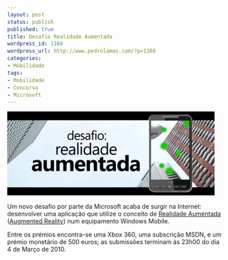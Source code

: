 ```yaml
---
layout: post
status: publish
published: true
title: Desafio Realidade Aumentada
wordpress_id: 1160
wordpress_url: http://www.pedrolamas.com/?p=1160
categories:
- Mobilidade
tags:
- Mobilidade
- Concurso
- Microsoft
---
```

[![](wp-content/uploads/2009/12/Desafio-Realidade-Aumentada.jpg "Desafio Realidade Aumentada")](http://www.wmobiletek.com/rafaq.htm)

Um novo desafio por parte da Microsoft acaba de surgir na Internet: desenvolver uma aplicação que utilize o conceito de [Realidade Aumentada](http://pt.wikipedia.org/wiki/Realidade_aumentada) ([Augmented Reality](http://en.wikipedia.org/wiki/Augmented_reality)) num equipamento Windows Mobile.

Entre os prémios encontra-se uma Xbox 360, uma subscrição MSDN, e um prémio monetário de 500 euros; as submissões terminam às 23h00 do dia 4 de Março de 2010.
